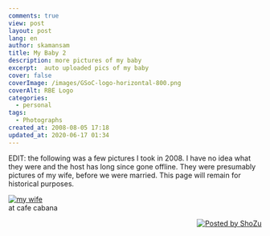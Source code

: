 ```yaml
---
comments: true
view: post
layout: post
lang: en
author: skamansam
title: My Baby 2
description: more pictures of my baby
excerpt:  auto uploaded pics of my baby
cover: false
coverImage: /images/GSoC-logo-horizontal-800.png
coverAlt: RBE Logo
categories:
  - personal
tags: 
  - Photographs
created_at: 2008-08-05 17:18
updated_at: 2020-06-17 01:34
---
```


EDIT: the following was a few pictures I took in 2008. I have no idea what they were
and the host has long since gone offline. They were presumably pictures of my wife, 
before we were married. This page will remain for historical purposes.


<a href="http://media2.shozu.com/cache/portal/media/51b3203/16777226">
<img src="http://media2.shozu.com/cache/portal/media/51b3203/16777226_journal" alt="my wife"
/></a><br/>at cafe cabana<p align="right" ><a
href="http://www.shozu.com/portal/?utm_source=upload&amp;utm_medium=graphic&amp;utm_campaign=upload_graphic/"
target="_blank" rel="noreferrer"><img
src="http://www.shozu.com/resources/messages/logo_blog.gif" alt="Posted by
ShoZu" border="0" /></a></p>
